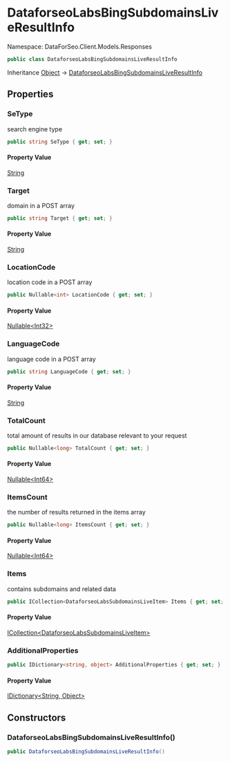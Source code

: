 # DataforseoLabsBingSubdomainsLiveResultInfo

Namespace: DataForSeo.Client.Models.Responses

```csharp
public class DataforseoLabsBingSubdomainsLiveResultInfo
```

Inheritance [Object](https://docs.microsoft.com/en-us/dotnet/api/system.object) → [DataforseoLabsBingSubdomainsLiveResultInfo](./dataforseo.client.models.responses.dataforseolabsbingsubdomainsliveresultinfo.md)

## Properties

### **SeType**

search engine type

```csharp
public string SeType { get; set; }
```

#### Property Value

[String](https://docs.microsoft.com/en-us/dotnet/api/system.string)<br>

### **Target**

domain in a POST array

```csharp
public string Target { get; set; }
```

#### Property Value

[String](https://docs.microsoft.com/en-us/dotnet/api/system.string)<br>

### **LocationCode**

location code in a POST array

```csharp
public Nullable<int> LocationCode { get; set; }
```

#### Property Value

[Nullable&lt;Int32&gt;](https://docs.microsoft.com/en-us/dotnet/api/system.nullable-1)<br>

### **LanguageCode**

language code in a POST array

```csharp
public string LanguageCode { get; set; }
```

#### Property Value

[String](https://docs.microsoft.com/en-us/dotnet/api/system.string)<br>

### **TotalCount**

total amount of results in our database relevant to your request

```csharp
public Nullable<long> TotalCount { get; set; }
```

#### Property Value

[Nullable&lt;Int64&gt;](https://docs.microsoft.com/en-us/dotnet/api/system.nullable-1)<br>

### **ItemsCount**

the number of results returned in the items array

```csharp
public Nullable<long> ItemsCount { get; set; }
```

#### Property Value

[Nullable&lt;Int64&gt;](https://docs.microsoft.com/en-us/dotnet/api/system.nullable-1)<br>

### **Items**

contains subdomains and related data

```csharp
public ICollection<DataforseoLabsSubdomainsLiveItem> Items { get; set; }
```

#### Property Value

[ICollection&lt;DataforseoLabsSubdomainsLiveItem&gt;](./dataforseo.client.models.dataforseolabssubdomainsliveitem.md)<br>

### **AdditionalProperties**

```csharp
public IDictionary<string, object> AdditionalProperties { get; set; }
```

#### Property Value

[IDictionary&lt;String, Object&gt;](https://docs.microsoft.com/en-us/dotnet/api/system.collections.generic.idictionary-2)<br>

## Constructors

### **DataforseoLabsBingSubdomainsLiveResultInfo()**

```csharp
public DataforseoLabsBingSubdomainsLiveResultInfo()
```
